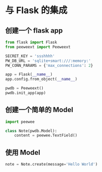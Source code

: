 # 与 Flask 的集成

## 创建一个 flask app

```python
from flask import Flask
from peeweext import Peeweext

SECRET_KEY = 'ssshhhh'
PW_DB_URL = 'sqlite+smart:///:memory:'
PW_CONN_PARAMS = {'max_connections': 2}

app = Flask(__name__)
app.config.from_object(__name__)

pwdb = Peeweext()
pwdb.init_app(app)
```

## 创建一个简单的 Model

```python
import peewee

class Note(pwdb.Model):
    content = peewee.TextField()
```

## 使用 Model

```python
note = Note.create(message='Hello World')
```
